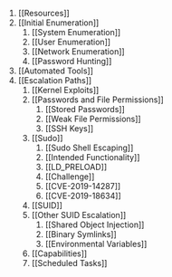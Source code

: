 1. [[Resources]]
2. [[Initial Enumeration]]
	1. [[System Enumeration]]
	2. [[User Enumeration]]
	3. [[Network Enumeration]]
	4. [[Password Hunting]]
3. [[Automated Tools]]
4. [[Escalation Paths]]
	1. [[Kernel Exploits]]
	2. [[Passwords and File Permissions]]
		1. [[Stored Passwords]]
		2. [[Weak File Permissions]]
		3. [[SSH Keys]]
	3. [[Sudo]]
		1. [[Sudo Shell Escaping]]
		2. [[Intended Functionality]]
		3. [[LD_PRELOAD]]
		4. [[Challenge]]
		5. [[CVE-2019-14287]]
		6. [[CVE-2019-18634]]
	4. [[SUID]]
	5. [[Other SUID Escalation]]
		1. [[Shared Object Injection]]
		2. [[Binary Symlinks]]
		3. [[Environmental Variables]]
	6. [[Capabilities]]
	7. [[Scheduled Tasks]]